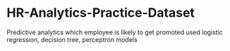 # HR-Analytics-Practice-Dataset
Predictive analytics which employee is likely to get promoted
used logistic regression, decision tree, perceptron models
